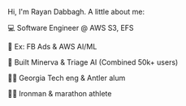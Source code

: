 Hi, I'm Rayan Dabbagh. A little about me:

💻 Software Engineer @ AWS S3, EFS

🧠 Ex: FB Ads & AWS AI/ML

🚀 Built Minerva & Triage AI (Combined 50k+ users)

🧑‍💻 Georgia Tech eng & Antler alum

🏃‍♂️ Ironman & marathon athlete

